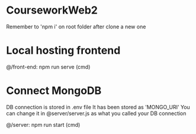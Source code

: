 ﻿# CourseworkWeb2
Remember to 'npm i' on root folder after clone a new one

# Local hosting frontend
@/front-end: npm run serve (cmd)

# Connect MongoDB
DB connection is stored in .env file
It has been stored as 'MONGO_URI'
You can change it in @server/server.js as what you called your DB connection

@/server: npm run start (cmd)

